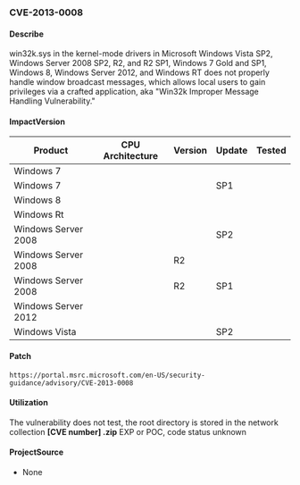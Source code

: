 ###  CVE-2013-0008

#### Describe

win32k.sys in the kernel-mode drivers in Microsoft Windows Vista SP2, Windows Server 2008 SP2, R2, and R2 SP1, Windows 7 Gold and SP1, Windows 8, Windows Server 2012, and Windows RT does not properly handle window broadcast messages, which allows local users to gain privileges via a crafted application, aka "Win32k Improper Message Handling Vulnerability."

#### ImpactVersion

| Product             | CPU Architecture | Version | Update | Tested |
| ------------------- | ---------------- | ------- | ------ | ------ |
| Windows 7           |                  |         |        |        |
| Windows 7           |                  |         | SP1    |        |
| Windows 8           |                  |         |        |        |
| Windows Rt          |                  |         |        |        |
| Windows Server 2008 |                  |         | SP2    |        |
| Windows Server 2008 |                  | R2      |        |        |
| Windows Server 2008 |                  | R2      | SP1    |        |
| Windows Server 2012 |                  |         |        |        |
| Windows Vista       |                  |         | SP2    |        |

#### Patch

```
https://portal.msrc.microsoft.com/en-US/security-guidance/advisory/CVE-2013-0008
```

#### Utilization

The vulnerability does not test, the root directory is stored in the network collection **[CVE number] .zip** EXP or POC, code status unknown

#### ProjectSource

- None



